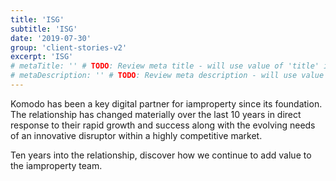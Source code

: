 ```yaml
---
title: 'ISG'
subtitle: 'ISG'
date: '2019-07-30'
group: 'client-stories-v2'
excerpt: 'ISG'
# metaTitle: '' # TODO: Review meta title - will use value of 'title' if not set
# metaDescription: '' # TODO: Review meta description - will use value of 'excerpt' if not set
---
```


Komodo has been a key digital partner for iamproperty since its foundation. The relationship has changed materially over the last 10 years in direct response to their rapid growth and success along with the evolving needs of an innovative disruptor within a highly competitive market. 

Ten years into the relationship, discover how we continue to add value to the iamproperty team.
